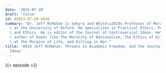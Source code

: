 ```yaml
---
date: '2023-07-20'
draft: 'false'
id: d2023-07-20-e810
summary: "Dr. Jeff McMahan is Sekyra and White\u2019s Professor of Moral Philosophy\
  \ at the University of Oxford. He specializes in Practical Ethics, Political Philosophy,\
  \ and Ethics. He is editor of the Journal of Controversial Ideas. He\u2019s the\
  \ author of books like The Morality of Nationalism, The Ethics of Killing: Problems\
  \ at the Margins of Life, and Killing in War."
title: '#810 Jeff McMahan: Threats to Academic Freedom, and the Journal of Controversial
  Ideas'
---
```

{{< episode >}}
